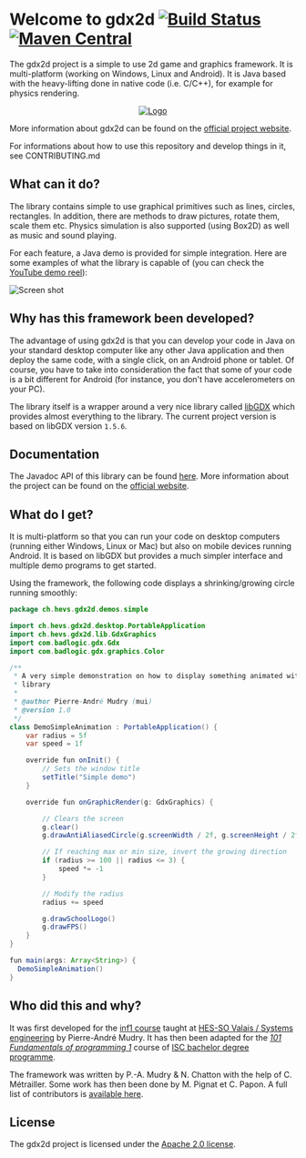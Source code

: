 # Welcome to gdx2d [![Build Status](https://travis-ci.org/hevs-isi/gdx2d.svg?branch=master)](https://travis-ci.org/hevs-isi/gdx2d) [![Maven Central](https://maven-badges.herokuapp.com/maven-central/ch.hevs.gdx2d/gdx2d-core/badge.svg)](http://search.maven.org/#search%7Cga%7C1%7Cch.hevs.gdx2d)

The gdx2d project is a simple to use 2d game and graphics framework. It is multi-platform (working on Windows, Linux and Android). It is Java based with the heavy-lifting done in native code (i.e. C/C++), for example for physics rendering. 

<p align="center">
  <a href="https://www.youtube.com/watch?v=eoVrifa1Xd0" target="_blank"><img src="https://rawgit.com/hevs-isi/gdx2d-videofile/master/logo/logo_640.png?raw=true" alt="Logo"/></a>
</p>

More information about gdx2d can be found on the [official project website](https://isc-hei.github.io/gdx2d/).

For informations about how to use this repository and develop things in it, see CONTRIBUTING.md

## What can it do?
The library contains simple to use graphical primitives such as lines, circles, rectangles. In addition, there are methods to draw pictures, rotate them, scale them etc. Physics simulation is also supported (using Box2D) as well as music and sound playing.

For each feature, a Java demo is provided for simple integration. Here are some examples of what the library is capable of (you can check the [YouTube demo reel](https://www.youtube.com/watch?v=eoVrifa1Xd0)):

![Screen shot](https://raw.github.com/wiki/pmudry/gdx2d/multi_screenshot.png)

## Why has this framework been developed?
The advantage of using gdx2d is that you can develop your code in Java on your standard desktop computer like any other Java application and then deploy the same code, with a single click, on an Android phone or tablet. Of course, you have to take into consideration the fact that some of your code is a bit different for Android (for instance, you don't have accelerometers on your PC). 

The library itself is a wrapper around a very nice library called [libGDX](https://libgdx.badlogicgames.com/) which provides almost everything to the library. The current project version is based on libGDX version `1.5.6`.

## Documentation
The Javadoc API of this library can be found [here](https://isc-hei.github.io/gdx2d/javadoc/). More information about the project can be found on the [official website](https://isc-hei.github.io/gdx2d/).

## What do I get?
It is multi-platform so that you can run your code on desktop computers (running either Windows, Linux or Mac) but also on mobile devices running Android. It is based on libGDX but provides a much simpler interface and multiple demo programs to get started.

Using the framework, the following code displays a shrinking/growing circle running smoothly:

```java
package ch.hevs.gdx2d.demos.simple

import ch.hevs.gdx2d.desktop.PortableApplication
import ch.hevs.gdx2d.lib.GdxGraphics
import com.badlogic.gdx.Gdx
import com.badlogic.gdx.graphics.Color

/**
 * A very simple demonstration on how to display something animated with the
 * library
 *
 * @author Pierre-André Mudry (mui)
 * @version 1.0
 */
class DemoSimpleAnimation : PortableApplication() {
    var radius = 5f
    var speed = 1f

    override fun onInit() {
        // Sets the window title
        setTitle("Simple demo")
    }

    override fun onGraphicRender(g: GdxGraphics) {

        // Clears the screen
        g.clear()
        g.drawAntiAliasedCircle(g.screenWidth / 2f, g.screenHeight / 2f, radius, Color.BLUE)

        // If reaching max or min size, invert the growing direction
        if (radius >= 100 || radius <= 3) {
            speed *= -1
        }

        // Modify the radius
        radius += speed

        g.drawSchoolLogo()
        g.drawFPS()
    }
}

fun main(args: Array<String>) {
  DemoSimpleAnimation()
}
```

## Who did this and why?
It was first developed for the [inf1 course](http://inf1.begincoding.net) taught at [HES-SO Valais / Systems engineering](http://hevs.ch/isi) by Pierre-André Mudry. It has then been adapted for the [_101 Fundamentals of programming 1_](https://isc.hevs.ch/learn/enrol/index.php?id=2) course of [ISC bachelor degree programme](https://www.hevs.ch/isc). 

The framework was written by P.-A. Mudry & N. Chatton with the help of C. Métrailler. Some work has then been done by M. Pignat et C. Papon. A full list of contributors is [available here](https://github.com/hevs-isi/gdx2d/graphs/contributors).

## License
The gdx2d project is licensed under the [Apache 2.0 license](https://github.com/hevs-isi/gdx2d/blob/master/LICENSE).
